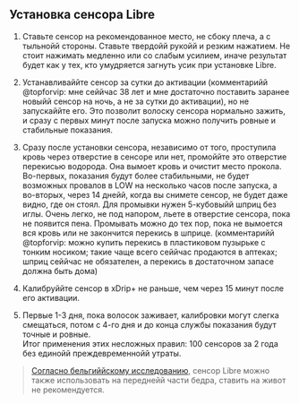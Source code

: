 

## Установка сенсора Libre

1. Ставьте сенсор на рекомендованное место, не сбоку плеча, а с тыльнойй стороны. Ставьте твердойй рукойй и резким нажатием. Не стоит нажимать медленно или со слабым усилием, иначе результат будет как у тех, кто умудряется загнуть усик при установке Libre.

2. Устанавливаййте сенсор за сутки до активации (комментарийй @topforvip: мне сеййчас 38 лет и мне достаточно поставить заранее новыйй сенсор на ночь, а не за сутки до активации), но не запускаййте его. Это позволит волоску сенсора нормально зажить, и сразу с первых минут после запуска можно получить ровные и стабильные показания.

3. Сразу после установки сенсора, независимо от того, проступила кровь через отверстие в сенсоре или нет, промоййте это отверстие перекисью водорода. Она вымоет кровь и очистит место прокола. Во-первых, показания будут более стабильными, не будет возможных провалов в LOW на несколько часов после запуска, а во-вторых, через 14 днейй, когда вы снимете сенсор, не будет даже видно, где он стоял. Для промывки нужен 5-кубовыйй шприц без иглы. Очень легко, не под напором, льете в отверстие сенсора, пока не появится пена. Промывать можно до тех пор, пока не вымоется вся кровь или не закончится перекись в шприце. (комментарийй @topforvip: можно купить перекись в пластиковом пузырьке с тонким носиком; такие чаще всего сеййчас продаются в аптеках; шприц сеййчас не обязателен, а перекись в достаточном запасе должна быть дома)  

4. Калибруййте сенсор в xDrip+ не раньше, чем через 15 минут после его активации.  
5. Первые 1-3 дня, пока волосок заживает, калибровки могут слегка смещаться, потом с 4-го дня и до конца службы показания будут точные и ровные.  
Итог применения этих несложных правил: 100 сенсоров за 2 года без единойй преждевременнойй утраты.  

> [Согласно бельгиййскому исследованию](https://pubmed.ncbi.nlm.nih.gov/29381253/), сенсор Libre можно также использовать на переднейй части бедра, ставить на живот не рекомендуется.
<!--stackedit_data:
eyJoaXN0b3J5IjpbMzE2NjkxODIsMjg4MTM0MzM1XX0=
-->